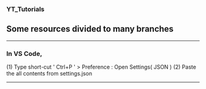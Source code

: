 ### YT_Tutorials

## Some resources divided to many branches

---

### In VS Code,

(1) Type short-cut ' Ctrl+P ' > Preference : Open Settings( JSON )
(2) Paste the all contents from settings.json

---
